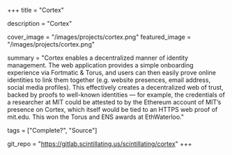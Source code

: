 +++
title = "Cortex"

description = "Cortex"

cover_image = "/images/projects/cortex.png"
featured_image = "/images/projects/cortex.png"

summary = "Cortex enables a decentralized manner of identity management. The web application provides a simple onboarding experience via Fortmatic & Torus, and users can then easily prove online identities to link them together (e.g. website presences, email address, social media profiles). This effectively creates a decentralized web of trust, backed by proofs to well-known identities — for example, the credentials of a researcher at MIT could be attested to by the Ethereum account of MIT’s presence on Cortex, which itself would be tied to an HTTPS web proof of mit.edu. This won the Torus and ENS awards at EthWaterloo."

tags = ["Complete?", "Source"]

git_repo = "https://gitlab.scintillating.us/scintillating/cortex"
+++
